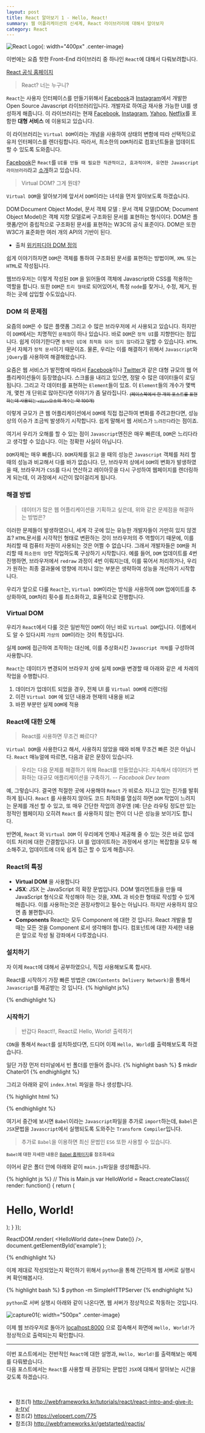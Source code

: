 ```yaml
---
layout: post
title: React 알아보기 1 - Hello, React!
summary: 웹 어플리케이션의 신세계, React 라이브러리에 대해서 알아보자
category: React
---
```


![React Logo](/asset/img/react/React_logo.png){: width="400px" .center-image}
<br>

이번에는 요즘 핫한 Front-End 라이브러리 중 하나인 `React`에 대해서 다뤄보려합니다.

[React 공식 홈페이지](https://facebook.github.io/react/)

> React? 너는 누구니?

`React`는 사용자 인터페이스를 만들기위해서 [Facebook](https://fb.com)과 [Instagram](https://instagram.com)에서 개발한 Open Source Javascript 라이브러리입니다.
개발자로 하여금 재사용 가능한 UI를 생성하게 해줍니다. 이 라이브러리는 현재 [Facebook](http://fb.com), [Instagram](http://instagram.com), [Yahoo](http://yahoo.com), [Netflix](https://www.netflix.com/kr/)를 포함한 __대형 서비스__ 에 이용되고 있습니다.

이 라이브러리는 `Virtual DOM`이라는 개념을 사용하여 상태의 변함에 따라 선택적으로 유저 인터페이스를 렌더링합니다. 따라서, 최소한의 `DOM`처리로 컴포넌트들을 업데이트할 수 있도록 도와줍니다.

[Facebook](https://fb.com)은 `React`를 `UI를 만들 때 필요한 직관적이고, 효과적이며, 유연한 Javascript 라이브러리`라고 [소개](https://facebook.github.io/react/tutorial/tutorial.html)하고 있습니다.

> Virtual DOM? 그게 뭔데?

`Virtual DOM`을 알아보기에 앞서서 `DOM`이라는 녀석을 먼저 알아보도록 하겠습니다.


DOM:Document Object Model, 문서 객체 모델
: 문서 객체 모델(DOM; Document Object Model)은 객체 지향 모델로써 구조화된 문서를 표현하는 형식이다. DOM은 플랫폼/언어 중립적으로 구조화된 문서를 표현하는 W3C의 공식 표준이다. DOM은 또한 W3C가 표준화한 여러 개의 API의 기반이 된다.


* 출처 [위키피디아 DOM 정의](https://ko.wikipedia.org/wiki/%EB%AC%B8%EC%84%9C_%EA%B0%9D%EC%B2%B4_%EB%AA%A8%EB%8D%B8)

쉽게 이야기하자면 `DOM`은 객체를 통하여 구조화된 문서를 표현하는 방법이며, `XML` 또는 `HTML`로 작성됩니다.

웹브라우저는 이렇게 작성된 `DOM` 을 읽어들여 객체에 Javascript와 CSS를 적용하는 역할을 합니다. 또한 `DOM`은 `트리 형태`로 되어있어서, 특정 `node`를 찾거나, 수정, 제거, 원하는 곳에 삽입할 수도있습니다.


### DOM 의 문제점

요즘의 `DOM`은 수 많은 플랫폼 그리고 수 많은 브라우저에 서 사용되고 있습니다. 하지만 이 `DOM`에서는 치명적인 `문제점`이 하나 있습니다. 바로 `DOM`은 `정적 UI`를 지향한다는 점입니다. 쉽게 이야기한다면 `동적인 UI에 최적화 되어 있지 않다`라고 말할 수 있습니다. `HTML`문서 자체가 `정적 문서`이기 때문이죠. 물론, 우리는 이를 해결하기 위해서 `Javascript`와 `jQuery`를 사용하여 해결해왔습니다.

요즘은 웹 서비스가 발전함에 따라서 [Facebook](http://fb.com)이나 [Twitter](http://twitter.com)과 같은 대형 규모의 웹 어플리케이션들이 등장했습니다. 스크롤을 내리고 있으면, 정말 수 많은 데이터들이 로딩됩니다. 그리고 각 데이터를 표현하는 `Element`들이 있죠. 이 `Element`들의 개수가 몇백 개, 몇천 개 단위로 많아진다면 이야기가 좀 달라집니다. <sub><del>(페이스북에서 한 개의 포스트를 표현하는데 사용되는 `<div>`요소의 개수는 약 100개)</del></sub>

이렇게 규모가 큰 웹 어플리케이션에서 `DOM`에 직접 접근하여 변화를 주려고한다면, 성능상의 이슈가 조금씩 발생하기 시작합니다. 쉽게 말해서 웹 서비스가 `느려진다`라는 점이죠.

여기서 우리가 오해를 할 수 있는 점이 `Javascript`엔진은 매우 빠른데, `DOM`은 느리다라고 생각할 수 있습니다. 이는 정확한 사실이 아닙니다.

`DOM`자체는 매우 빠릅니다. `DOM`자체를 읽고 쓸 때의 성능은 `Javascript` 객체를 처리 할 때의 성능과 비교해서 다를 바가 없습니다. 단, 브라우저 상에서 `DOM`의 변화가 발생하였을 때, 브라우저가 `CSS`를 다시 연산하고 레이아웃을 다시 구성하여 웹페이지를 렌더링하게 되는데, 이 과정에서 시간이 많이걸리게 됩니다.


### 해결 방법
> 데이터가 많은 웹 어플리케이션을 기획하고 싶은데, 위와 같은 문제점을 해결하는 방법은?

이러한 문제들이 발생하였으니, 세계 각 곳에 있는 유능한 개발자들이 가만히 있지 않겠죠? `HTML`문서를 시각적인 형태로 변환하는 것이 브라우저의 주 역할이기 때문에, 이를 처리할 때 컴퓨터 자원이 사용되는 것은 어쩔 수 없습니다. 그래서 개발자들은 `DOM`을 처리할 때 `최소한의 양`만 작업하도록 구상하기 시작합니다. 예를 들어, `DOM` 업데이트를 4번 진행하면, 브라우저에서 `redraw` 과정이 4번 이뤄지는데, 이를 묶어서 처리하거나, 우리가 원하는 최종 결과물에 영향에 끼치니 않는 부분은 생략하여 성능을 개선하기 시작합니다.

우리가 앞으로 다룰 `React`는, `Virtual DOM`이라는 방식을 사용하여 `DOM` 업에이트를 추상화하여, `DOM`처리 횟수를 최소화하고, 효율적으로 진행합니다.


### Virtual DOM

우리가 `React`에서 다룰 것은 일반적인 `DOM`이 아닌 바로 `Virtual DOM`입니다. 이름에서도 알 수 있다시피 `가상의 DOM`이라는 것이 특징입니다.

실제 `DOM`에 접근하여 조작하는 대신에, 이를 추상화시킨 `Javascript 객체`를 구성하여 사용합니다.

`React`는 데이터가 변경되어 브라우저 상에 실제 `DOM`을 변경할 때 아래와 같은 세 차례의 작업을 수행합니다.

1. 데이터가 업데이트 되었을 경우, 전체 UI 를 `Virtual DOM`에 리렌더링
2. 이전 `Virtual DOM` 에 있던 내용과 현재의 내용을 비교
3. 바뀐 부분만 실제 `DOM`에 적용

### React에 대한 오해
> React를 사용하면 무조건 빠르다?

`Virtual DOM`을 사용한다고 해서, 사용하지 않았을 때와 비해 무조건 빠른 것은 아닙니다.
`React` 매뉴얼에 따르면, 다음과 같은 문장이 있습니다.

>우리는 다음 문제를 해결하기 위해 React를 만들었습니다: 지속해서 데이터가 변화하는 대규모 애플리케이션을 구축하기.  _-- Facebook Dev team_

예, 그렇습니다. 결국엔 적절한 곳에 사용해야 `React` 가 비로소 지니고 있는 진가를 발휘하게 됩니다. `React` 를 사용하지 않아도 코드 최적화를 열심히 하면 `DOM` 작업이 느려지는 문제를 개선 할 수 있고, 또 매우 간단한 작업의 경우엔 (예: 단순 라우팅 정도만 있는 정적인 웹페이지) 오히려 `React` 를 사용하지 않는 편이 더 나은 성능을 보이기도 합니다.

반면에, `React` 와 `Virtual DOM` 이 우리에게 언제나 제공해 줄 수 있는 것은 바로 업데이트 처리에 대한 간결함입니다. UI 를 업데이트하는 과정에서 생기는 복잡함을 모두 해소해주고, 업데이트에 더욱 쉽게 접근 할 수 있게 해줍니다.

### React의 특징
* __Virtual DOM__ 을 사용합니다
* __JSX__: JSX 는 JavaScript 의 확장 문법입니다. DOM 엘리먼트들을 만들 때 JavaScript 형식으로 작성해야 하는 것을, XML 과 비슷한 형태로 작성할 수 있게 해줍니다. 이를 사용하는것은 권장사항이고 필수는 아닙니다. 하지만 사용하지 않으면 좀 불편합니다.
* __Components__ React는 모두 Component 에 대한 것 입니다. React 개발을 할 때는 모든 것을 Component 로서 생각해야 합니다. 컴포넌트에 대한 자세한 내용은 앞으로 작성 될 강좌에서 다루겠습니다.



### 설치하기
자 이제 `React`에 대해서 공부하였으니, 직접 사용해보도록 합시다.

React를 시작하기 가장 빠른 방법은 `CDN(Contents Delivery Network)`을 통해서 `Javascript`를 제공받는 것 입니다.
{% highlight js%}
<script src="https://unpkg.com/react@15/dist/react.js"></script>
<script src="https://unpkg.com/react-dom@15/dist/react-dom.js"></script>
{% endhighlight %}


### 시작하기
> 반갑다 React!!, React로 Hello, World! 출력하기

`CDN`을 통해서 `React`를 설치하셨다면, 드디어 이제 `Hello, World`를 출력해보도록 하겠습니다.

일단 가장 먼저 터미널에서 빈 폴더를 만들어 줍니다.
{% highlight bash %}
$ mkdir Chater01
{% endhighlight %}

그리고 아래와 같이 `index.html` 파일을 하나 생성합니다.

{% highlight html %}
<!-- Welcome to React! This is index.html -->
<!Doctype html>
<html>
<head>
  <meta charset="UTF-8" />
  <title>Hello React!</title>

  <!-- React Library -->
  <script src="https://unpkg.com/react@latest/dist/react.js"></script>
  <script src="https://unpkg.com/react-dom@latest/dist/react-dom.js"></script>

  <!-- Babel -->
  <script src="https://unpkg.com/babel-standalone@6.15.0/babel.js"></script>

  <script src="./main.js" type="text/babel"></script>

</head>
<body>
  <div id="example"></div>
</body>
</html>

{% endhighlight %}

여기서 중간에 보시면 `Babel`이라는 `Javascript`파일을 추가로 `import`하는데, `Babel`은 `JSX`문법을 `Javascript`에서 실행되도록 도와주는 `Transform Compiler`입니다.

> 추가로 `Babel`을 이용하면 최신 문법인 `ES6` 또한 사용할 수 있습니다.

<sub>`Babel`에 대한 자세한 내용은 [Babel 홈페이지](https://babeljs.io/)를 참조하세요</sub>

이어서 같은 폴더 안에 아래와 같이 `main.js`파일을 생성해줍니다.

{% highlight js %}
// This is Main.js
var HelloWorld = React.createClass({
  render: function() {
    return (
      <h1>Hello, World!</h1>
    );
  }
});


ReactDOM.render(
  <HelloWorld date={new Date()} />,
  document.getElementById('example')
);

{% endhighlight %}

이제 제대로 작성되었는지 확인하기 위해서 `python`을 통해 간단하게 웹 서버로 실행시켜 확인해봅시다.

{% highlight bash %}
$ python -m SimpleHTTPServer
{% endhighlight %}

`python`로 서버 실행시 아래와 같이 나온다면, 웹 서버가 정상적으로 작동하는 것입니다.

![capture01](/asset/img/react/capture01.png){: width="500px" .center-image}

이제 웹 브라우저로 돌아가 [localhost:8000](localhost:8000) 으로 접속해서 화면에 `Hello, World!`가 정상적으로 출력되는지 확인합니다.

<hr>

이번 포스트에서는 전반적인 `React`에 대한 설명과, `Hello, World!`를 출력해보는 예제를 다뤄봤습니다.<br>
다음 포스트에서는 `React`를 사용할 때 권장되는 문법인 `JSX`에 대해서 알아보는 시간을 갖도록 하겠습니다.

<br>

* 참조(1) <http://webframeworks.kr/tutorials/react/react-intro-and-give-it-a-try/>
* 참조(2) <https://velopert.com/775>
* 참조(3) <http://webframeworks.kr/getstarted/reactjs/>
